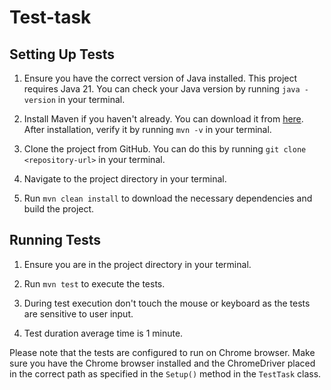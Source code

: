 # Test-task

## Setting Up Tests

1. Ensure you have the correct version of Java installed. This project requires Java 21. You can check your Java version by running `java -version` in your terminal.

2. Install Maven if you haven't already. You can download it from [here](https://maven.apache.org/download.cgi). After installation, verify it by running `mvn -v` in your terminal.

3. Clone the project from GitHub. You can do this by running `git clone <repository-url>` in your terminal.

4. Navigate to the project directory in your terminal.

5. Run `mvn clean install` to download the necessary dependencies and build the project.

## Running Tests

1. Ensure you are in the project directory in your terminal.

2. Run `mvn test` to execute the tests.

3. During test execution don't touch the mouse or keyboard as the tests are sensitive to user input. 

4. Test duration average time is 1 minute.


Please note that the tests are configured to run on Chrome browser. Make sure you have the Chrome browser installed and the ChromeDriver placed in the correct path as specified in the `Setup()` method in the `TestTask` class.